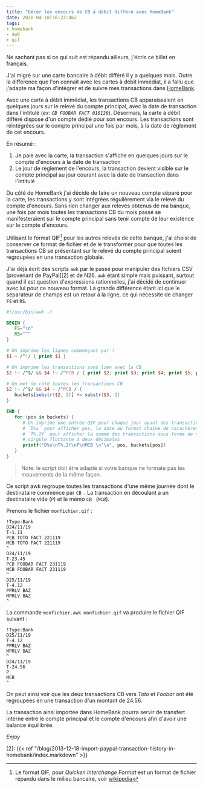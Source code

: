 ```yaml
---
title: "Gérer les encours de CB à débit différé avec HomeBank"
date: 2020-04-18T16:23:46Z
tags:
- homebank
- awk
- qif
---
```


Ne sachant pas si ce qui suit est répandu ailleurs, j'écris ce billet en
français.

J'ai migré sur une carte bancaire à débit différé il y a quelques mois. Outre la
différence que l'on connait avec les cartes à débit immédiat, il a fallu que
j'adapte ma façon d'intégrer et de suivre mes transactions dans [HomeBank][1].

Avec une carte à débit immédiat, les transactions CB apparaissaient en quelques
jours sur le relevé du compte principal, avec la date de transaction dans
l'intitulé (_ex: `CB FOOBAR FACT 010120`_). Désormais, la carte à débit différé
dispose d'un compte dédié pour son encours. Les transactions sont réintégrées
sur le compte principal une fois par mois, à la date de règlement de cet encours.

En résumé :

 1. Je paie avec la carte, la transaction s'affiche en quelques jours sur le
    compte d'encours à la date de transaction
 2. Le jour de règlement de l'encours, la transaction devient visible sur le
    compte principal au jour courant avec la date de transaction dans l'intitulé

Du côté de HomeBank j'ai décidé de faire un nouveau compte séparé pour la carte,
les transactions y sont intégrées régulièrement via le relevé du compte
d'encours. Sans rien changer aux relevés obtenus de ma banque, une fois par mois
toutes les transactions CB du mois passé se manifesteraient sur le compte
principal sans tenir compte de leur existence sur le compte d'encours.

Utilisant le format QIF[^1] pour les autres relevés de cette banque, j'ai choisi
de conserver ce format de fichier et de le transformer pour que toutes les
transactions CB se présentant sur le relevé du compte principal soient
regroupées en une transaction globale.

J'ai déjà écrit des scripts `awk` par le passé pour manipuler des fichiers CSV
[provenant de PayPal][2] et de N26. `awk` étant simple mais puissant, surtout
quand il est question d'expressions rationnelles, j'ai décidé de continuer avec
lui pour ce nouveau format. La grande différence étant ici que le séparateur de
champs est un retour à la ligne, ce qui nécessite de changer `FS` et `RS`.

``` awk
#!/usr/bin/awk -f

BEGIN {
   FS="\n"
   RS="^"
}

# On imprime les lignes commençant par !
$1 ~ /^!/ { print $1 }

# On imprime les transactions sans lien avec la CB
$2 !~ /^$/ && $4 !~ /^PCB / { print $2; print $3; print $4; print $5; print RS }

# On met de côté toutes les transactions CB
$2 !~ /^$/ && $4 ~ /^PCB / {
   buckets[substr($2, 2)] += substr($3, 2)
}

END {
   for (pos in buckets) {
      # On imprime une entrée QIF pour chaque jour ayant des transactions CB
      # `D%s` pour afficher pos, la date au format chaîne de caractères
      # `T%.2f` pour afficher la somme des transactions sous forme de nombre à
      # virgule flottante à deux décimales
      printf("D%s\nT%.2f\nP\nMCB \n^\n", pos, buckets[pos])
   }
}
```

> Note: le script doit être adapté si votre banque ne formate pas les mouvements
  de la même façon.

Ce script awk regroupe toutes les transactions d'une même journée dont le
destinataire commence par `CB `. La transaction en découlant a un destinataire
vide (_`P`_) et le mémo `CB ` (_`MCB`_).

Prenons le fichier `monfichier.qif` :

``` qif
!Type:Bank
D24/11/19
T-1.11
PCB TOTO FACT 221119
MCB TOTO FACT 221119
^
D24/11/19
T-23.45
PCB FOOBAR FACT 231119
MCB FOOBAR FACT 231119
^
D25/11/19
T-4.12
PPRLV BAZ
MPRLV BAZ
^
```

La commande `monfichier.awk monfichier.qif` va produire le fichier QIF suivant :

``` qif
!Type:Bank
D25/11/19
T-4.12
PPRLV BAZ
MPRLV BAZ
^
D24/11/19
T-24.56
P
MCB 
^
```

On peut ainsi voir que les deux transactions CB vers _Toto_ et _Foobar_ ont été
regroupées en une transaction d'un montant de 24.56.

La transaction ainsi importée dans HomeBank pourra servir de transfert interne
entre le compte principal et le compte d'encours afin d'avoir une balance
équilibrée.

_Enjoy_

[1]: http://homebank.free.fr
[2]: {{< ref "/blog/2013-12-18-import-paypal-transaction-history-in-homebank/index.markdown" >}}

[^1]: Le format QIF, pour _Quicken Interchange Format_ est un format de fichier répandu dans le milieu bancaire, voir [wikipedia](https://en.wikipedia.org/wiki/Quicken_Interchange_Format)
